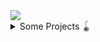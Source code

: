 <img src="https://puu.sh/HIiu1/e6cbea5d8d.gif" />

<details>
<summary>Some Projects 🪀</summary>
 
| Project | Stack | Demo Image
| -|-|-|
| 🚚 &nbsp; [United Route App](https://github.com/TeamDriveAway/cc) | ![js](https://img.shields.io/badge/JavaScript-323330?style=for-the-badge&logo=javascript&logoColor=F7DF1E) ![html](https://img.shields.io/badge/HTML-239120?style=for-the-badge&logo=html5&logoColor=white) ![svelte](https://img.shields.io/badge/Svelte-4A4A55?style=for-the-badge&logo=svelte&logoColor=FF3E00) ![jest](https://img.shields.io/badge/Jest-C21325?style=for-the-badge&logo=jest&logoColor=white) ![tailwind](https://img.shields.io/badge/Tailwind_CSS-38B2AC?style=for-the-badge&logo=tailwind-css&logoColor=white) ![aws](https://img.shields.io/badge/Amazon_AWS-232F3E?style=for-the-badge&logo=amazon-aws&logoColor=white) ![figma](https://img.shields.io/badge/Figma-F24E1E?style=for-the-badge&logo=figma&logoColor=white) | <details><summary>gif</summary><img src="https://puu.sh/HLG5z/d86703be36.gif"/> </details> | 
| 📼 &nbsp; [Video Asks Questions](https://github.com/inversepolarity/video-questions) | ![js](https://img.shields.io/badge/JavaScript-323330?style=for-the-badge&logo=javascript&logoColor=F7DF1E) ![html](https://img.shields.io/badge/HTML-239120?style=for-the-badge&logo=html5&logoColor=white) | <details><summary>gif</summary><img src="https://puu.sh/HHiv4/980fc8d8fd.gif"/> </details> |
| 📰 &nbsp; [React/SVG Crossword with backend](https://www.socratease.in/) | ![react](https://img.shields.io/badge/React-20232A?style=for-the-badge&logo=react&logoColor=61DAFB) ![css](https://img.shields.io/badge/CSS-239120?&style=for-the-badge&logo=css3&logoColor=white) <br /> <sup>XML</sup> |<details><summary>gif</summary><img src="https://ucb0b40175d0d1ba58702b7ee9b8.previews.dropboxusercontent.com/p/orig/ABLb1nbpw-gVn6lMqhwsYVotXxjsRzek_kZl-31I9LKCb3_fRd78W5JiE55z4CJZF7KG0l1ts0fetgIPuopwnIQYTyMBO6aRzofWGy7VOAZYeX7YmbhyG9EoNvtbuMYNXCnwS5CJAz0TQQQADQi6Ns5K8eR2IHUt0PZdZs8U3Y6P6ZjU1KCoIyMg_XGptxyKSDssmCsyy7fi4_PM2kpNPybH6kcpwogY-RvQuF8LlCutS-RGWnDprdPIgl4iHZWX1Fx-ksg8GoHhvK6Ydwvb47a1no5M__B4yRy3tduZ9R97pA8Tagy4PE14sgez-AhzJM2vnTsDKCszCIqTE5WmQdIPYrvq5O_lpGQm6rIldw2Xx4HV8UVZYNZi5WGGs46XrIE/p.gif"/> </details>  |
| 🎟 &nbsp; [Full Stack AWS Amplify app](https://salesbeat.co)| ![react](https://img.shields.io/badge/React-20232A?style=for-the-badge&logo=react&logoColor=61DAFB) ![redux](https://img.shields.io/badge/Redux-593D88?style=for-the-badge&logo=redux&logoColor=white) ![react-router](https://img.shields.io/badge/React_Router-CA4245?style=for-the-badge&logo=react-router&logoColor=white) ![sc](https://img.shields.io/badge/styled--components-DB7093?style=for-the-badge&logo=styled-components&logoColor=white) ![graphql](https://img.shields.io/badge/GraphQl-E10098?style=for-the-badge&logo=graphql&logoColor=white) ![aws](https://img.shields.io/badge/Amazon_AWS-232F3E?style=for-the-badge&logo=amazon-aws&logoColor=white) |<details><summary>gif </summary><img src="https://puu.sh/HslRh/787bc72c85.gif"/></details> |
| <img src="https://github.com/tattle-made/whatsapp-scraper/blob/master/docs/images/project-logo.png"> 💬  &nbsp; [Full-Stack WhatsApp Scraper and Tagger (FOSS)](https://github.com/tattle-made/whatsapp-scraper) | ![react](https://img.shields.io/badge/React-20232A?style=for-the-badge&logo=react&logoColor=61DAFB) ![js](https://img.shields.io/badge/JavaScript-323330?style=for-the-badge&logo=javascript&logoColor=F7DF1E) ![node](https://img.shields.io/badge/Node.js-43853D?style=for-the-badge&logo=node-dot-js&logoColor=white) ![Strapi](https://img.shields.io/badge/strapi-2e7eea?style=for-the-badge&logo=strapi&logoColor=white) ![GraphQL](https://img.shields.io/badge/GraphQl-E10098?style=for-the-badge&logo=graphql&logoColor=white) ![gatsby](https://img.shields.io/badge/Gatsby-663399?style=for-the-badge&logo=gatsby&logoColor=white)|<details><summary>gif</summary><img src="https://puu.sh/FWALG/25d2d735e4.gif"/></details>
| 🧩&nbsp;  [Image Tabular Data to Interactive Excel Sheet with auth](http://netra.singularium.in/login/) | ![react](https://img.shields.io/badge/React-20232A?style=for-the-badge&logo=react&logoColor=61DAFB) ![redux](https://img.shields.io/badge/Redux-593D88?style=for-the-badge&logo=redux&logoColor=white) ![react-router](https://img.shields.io/badge/React_Router-CA4245?style=for-the-badge&logo=react-router&logoColor=white) ![sc](https://img.shields.io/badge/styled--components-DB7093?style=for-the-badge&logo=styled-components&logoColor=white)|<details><summary>gif</summary><img src="https://puu.sh/Hv5yF/9d0c0bf8a7.gif"/></details>
| 🗑 &nbsp;  [React "Bucket" classification](https://www.socratease.in/) | ![react](https://img.shields.io/badge/React-20232A?style=for-the-badge&logo=react&logoColor=61DAFB) | <details><summary>gif</summary><img src="https://puu.sh/FWhlQ/c5e1e384a8.gif"/></details>
| 🧩  &nbsp; ["Match-the-Following" Puzzle in React](https://www.socratease.in/) | ![react](https://img.shields.io/badge/React-20232A?style=for-the-badge&logo=react&logoColor=61DAFB) | <details><summary>gif</summary><img src="https://camo.githubusercontent.com/5083e1ba7a859212fdde7a0568010ecbf7da84d6106c1c9a763805744d247d59/68747470733a2f2f7075752e73682f4657686c362f363139316333343134322e676966"/></details>
| 🍫 &nbsp;  [Minesweeper in Typescript](https://github.com/surajsharma/TS-Minesweeper) | ![TypeScript](https://img.shields.io/badge/TypeScript-007ACC?style=for-the-badge&logo=typescript&logoColor=white) | <details><summary>gif</summary><img src="https://camo.githubusercontent.com/f68531f87d7d62e9d98966ca4a59c9cc61fa7ebe/68747470733a2f2f692e696d6775722e636f6d2f376a4a4b6962622e676966"/> </details>
| 📅 &nbsp;  [Calendar in React](https://github.com/surajsharma/Calendar) | ![react](https://img.shields.io/badge/React-20232A?style=for-the-badge&logo=react&logoColor=61DAFB) | <details><summary>jpg</summary><img src="https://camo.githubusercontent.com/78ea58ce2bcbfacd6c3ae9722efa3cf29e853ff9197c35d15737f498aa72dae5/68747470733a2f2f7075752e73682f456e73597a2f316464363938613637622e706e67"/></details>
| 📈 &nbsp;  [Mutual Fund Basic Dashboard](https://github.com/surajsharma/Amfi-Dashboard)| ![react](https://img.shields.io/badge/React-20232A?style=for-the-badge&logo=react&logoColor=61DAFB) <br /> <sup>Highcharts, Data from Quandl</sup>|<details><summary>jpg</summary><img src="https://camo.githubusercontent.com/444faa960733481292101ea6649986276e39063048a4f5f426bf7f51c50b50ab/68747470733a2f2f7075752e73682f46327350622f646162396337633930662e706e67"/></details>
 
 </details>
